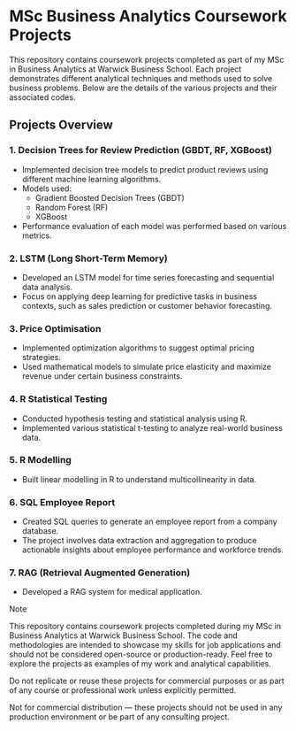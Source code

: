 # MSc Business Analytics Coursework Projects

This repository contains coursework projects completed as part of my MSc in Business Analytics at Warwick Business School. Each project demonstrates different analytical techniques and methods used to solve business problems. Below are the details of the various projects and their associated codes.

## Projects Overview

### 1. **Decision Trees for Review Prediction (GBDT, RF, XGBoost)**
   - Implemented decision tree models to predict product reviews using different machine learning algorithms.
   - Models used:
     - Gradient Boosted Decision Trees (GBDT)
     - Random Forest (RF)
     - XGBoost
   - Performance evaluation of each model was performed based on various metrics.

### 2. **LSTM (Long Short-Term Memory)**
   - Developed an LSTM model for time series forecasting and sequential data analysis.
   - Focus on applying deep learning for predictive tasks in business contexts, such as sales prediction or customer behavior forecasting.

### 3. **Price Optimisation**
   - Implemented optimization algorithms to suggest optimal pricing strategies.
   - Used mathematical models to simulate price elasticity and maximize revenue under certain business constraints.

### 4. **R Statistical Testing**
   - Conducted hypothesis testing and statistical analysis using R.
   - Implemented various statistical t-testing   to analyze real-world business data.

### 5. **R Modelling**
   - Built linear modelling in R to understand multicollinearity in data.

### 6. **SQL Employee Report**
   - Created SQL queries to generate an employee report from a company database.
   - The project involves data extraction and aggregation to produce actionable insights about employee performance and workforce trends.

### 7. **RAG (Retrieval Augmented Generation)**
   - Developed a RAG system for medical application.



Note

This repository contains coursework projects completed during my MSc in Business Analytics at Warwick Business School. The code and methodologies are intended to showcase my skills for job applications and should not be considered open-source or production-ready. Feel free to explore the projects as examples of my work and analytical capabilities.

Do not replicate or reuse these projects for commercial purposes or as part of any course or professional work unless explicitly permitted.

Not for commercial distribution — these projects should not be used in any production environment or be part of any consulting project.
